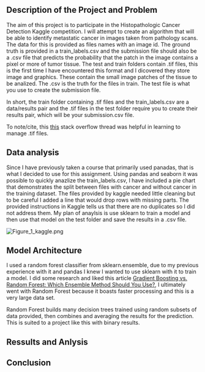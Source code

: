## Description of the Project and Problem

The aim of this project is to participate in the Histopathologic Cancer Detection Kaggle competition. I will attempt to create an algorithm that will be able to identify metastatic cancer in images taken from pathology scans. The data for this is provided as files names with an image id. The ground truth is provided in a train_labels.csv and the submission file should also be a .csv file that predicts the probability that the patch in the image contains a pixel or more of tumor tissue. The test and train folders contain .tif files, this is the first time I have encountered this format and I dicovered they store image and graphics. These contain the small image patches of the tissue to be analized. The .csv is the truth for the files in train. The test file is what you use to create the submission file. 

In short, the train folder containing .tif files and the train_labels.csv are a data/results pair and the .tif files in the test folder require you to create their results pair, which will be your submission.csv file. 

To note/cite, this [this](https://stackoverflow.com/questions/7569553/working-with-tiffs-import-export-in-python-using-numpy) stack overflow thread was helpful in learning to manage .tif files. 


## Data analysis 

Since I have previously taken a course  that primarily used panadas, that is what I decided to use for this assignment. Using pandas and seaborn it was possible to quickly anazlize the train_labels.csv, I have included a pie chart that demonstrates the split between files with cancer and without cancer in the training dataset. The files provided by kaggle needed little cleaning but to be careful I added a line that would drop rows with missing parts. The provided instructions in Kaggle tells us that there are no duplicates so I did not address them. My plan of anaylsis is use sklearn to train a model and then use that model on the test folder and save the results in a .csv file.


![Figure_1_kaggle.png](attachment:3f15bf35-9ed9-44b3-8532-6c829e5b1346.png)

## Model Architecture

I used a random forest classifier from sklearn.ensemble, due to my previous experience with it and pandas I knew I wanted to use sklearn with it to train a model. I did some research and liked this article [Gradient Boosting vs. Random Forest: Which Ensemble Method Should You Use?](https://medium.com/@hassaanidrees7/gradient-boosting-vs-random-forest-which-ensemble-method-should-you-use-9f2ee294d9c6#:~:text=Two%20of%20the%20most%20popular,operate%20in%20fundamentally%20different%20ways.), I ultimately went with Random Forest because it boasts faster processing and this is a very large data set. 

Random Forest builds many decision trees trained using random subsets of data provided, then combines and averaging the results for the prediction. This is suited to a project like this with binary results.

## Ressults and Anlysis 

## Conclusion 
